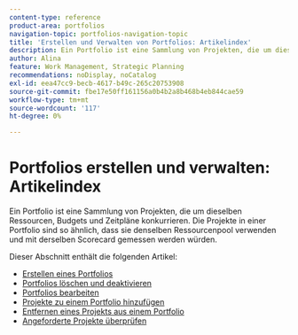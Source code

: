```yaml
---
content-type: reference
product-area: portfolios
navigation-topic: portfolios-navigation-topic
title: 'Erstellen und Verwalten von Portfolios: Artikelindex'
description: Ein Portfolio ist eine Sammlung von Projekten, die um dieselben Ressourcen, Budgets und Zeitpläne konkurrieren. Die Projekte in einer Portfolio sind so ähnlich, dass sie denselben Ressourcenpool verwenden und mit derselben Scorecard gemessen werden würden.
author: Alina
feature: Work Management, Strategic Planning
recommendations: noDisplay, noCatalog
exl-id: eea47cc9-becb-4617-b49c-265c20753908
source-git-commit: fbe17e50ff161156a0b4b2a8b468b4eb844cae59
workflow-type: tm+mt
source-wordcount: '117'
ht-degree: 0%

---
```


# Portfolios erstellen und verwalten: Artikelindex

<!--Audited: 08/2025-->

Ein Portfolio ist eine Sammlung von Projekten, die um dieselben Ressourcen, Budgets und Zeitpläne konkurrieren. Die Projekte in einer Portfolio sind so ähnlich, dass sie denselben Ressourcenpool verwenden und mit derselben Scorecard gemessen werden würden.

Dieser Abschnitt enthält die folgenden Artikel:

* [Erstellen eines Portfolios](../../../manage-work/portfolios/create-and-manage-portfolios/create-portfolios.md)
* [Portfolios löschen und deaktivieren](../../../manage-work/portfolios/create-and-manage-portfolios/delete-deactivate-portfolios.md)
* [Portfolios bearbeiten](../../../manage-work/portfolios/create-and-manage-portfolios/edit-portfolios.md)
* [Projekte zu einem Portfolio hinzufügen](../../../manage-work/portfolios/create-and-manage-portfolios/add-projects-to-portfolios.md)
* [Entfernen eines Projekts aus einem Portfolio](../../../manage-work/portfolios/create-and-manage-portfolios/remove-project-from-portfolio.md)
* [Angeforderte Projekte überprüfen](../../../manage-work/portfolios/create-and-manage-portfolios/review-requested-projects.md)
